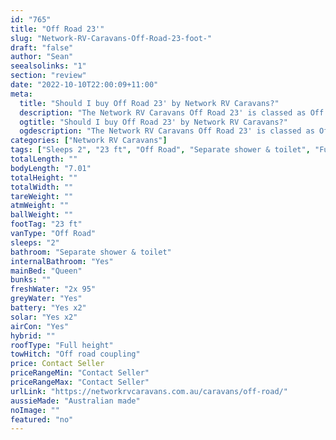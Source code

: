 ```yaml
---
id: "765"
title: "Off Road 23'"
slug: "Network-RV-Caravans-Off-Road-23-foot-"
draft: "false"
author: "Sean"
seealsolinks: "1"
section: "review"
date: "2022-10-10T22:00:09+11:00"
meta:
  title: "Should I buy Off Road 23' by Network RV Caravans?"
  description: "The Network RV Caravans Off Road 23' is classed as Off Road, and sleeps 2 people. It is Australian made and comes in at 23 ft. It generally has Separate shower & toilet."
  ogtitle: "Should I buy Off Road 23' by Network RV Caravans?"
  ogdescription: "The Network RV Caravans Off Road 23' is classed as Off Road, and sleeps 2 people. It is Australian made and comes in at 23 ft. It generally has Separate shower & toilet."
categories: ["Network RV Caravans"]
tags: ["Sleeps 2", "23 ft", "Off Road", "Separate shower & toilet", "Full height", "Price Unknown", "Australian made"]
totalLength: ""
bodyLength: "7.01"
totalHeight: ""
totalWidth: ""
tareWeight: ""
atmWeight: ""
ballWeight: ""
footTag: "23 ft"
vanType: "Off Road"
sleeps: "2"
bathroom: "Separate shower & toilet"
internalBathroom: "Yes"
mainBed: "Queen"
bunks: ""
freshWater: "2x 95"
greyWater: "Yes"
battery: "Yes x2"
solar: "Yes x2"
airCon: "Yes"
hybrid: ""
roofType: "Full height"
towHitch: "Off road coupling"
price: Contact Seller
priceRangeMin: "Contact Seller"
priceRangeMax: "Contact Seller"
urlLink: "https://networkrvcaravans.com.au/caravans/off-road/"
aussieMade: "Australian made"
noImage: ""
featured: "no"
---
```

